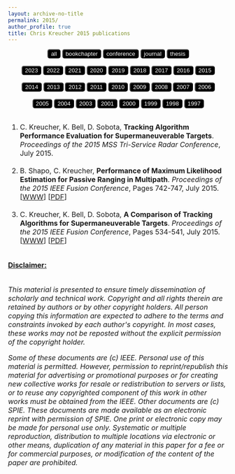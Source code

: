 ```yaml
---
layout: archive-no-title
permalink: 2015/
author_profile: true
title: Chris Kreucher 2015 publications
---
```


<center>
<a href="../complete-bibliography/"><button type="button" class="button button3" style="background-color:#000000;color:#ffffff;outline:none;border-radius:5px"> all </button></a>
<a href="../bookchapter/"><button type="button" class="btn" style="background-color:#000000;color:#ffffff;outline:none;border-radius:5px"> bookchapter</button></a>
<a href="../conference/"><button type="button" class="btn" style="background-color:#000000;color:#ffffff;outline:none;border-radius:5px"> conference</button></a>
<a href="../journal/"><button type="button" class="btn" style="background-color:#000000;color:#ffffff;outline:none;border-radius:5px"> journal</button></a>
<a href="../thesis/"><button type="button" class="btn" style="background-color:#000000;color:#ffffff;outline:none;border-radius:5px"> thesis</button></a>
</center>
<br>
<center>
<a href="../2023/"><button type="button" class="btn" style="background-color:#000000;color:#ffffff;outline:none;border-radius:5px"> 2023</button></a>
<a href="../2022/"><button type="button" class="btn" style="background-color:#000000;color:#ffffff;outline:none;border-radius:5px"> 2022</button></a>
<a href="../2021/"><button type="button" class="btn" style="background-color:#000000;color:#ffffff;outline:none;border-radius:5px"> 2021</button></a>
<a href="../2020/"><button type="button" class="btn" style="background-color:#000000;color:#ffffff;outline:none;border-radius:5px"> 2020</button></a>
<a href="../2019/"><button type="button" class="btn" style="background-color:#000000;color:#ffffff;outline:none;border-radius:5px"> 2019</button></a>
<a href="../2018/"><button type="button" class="btn" style="background-color:#000000;color:#ffffff;outline:none;border-radius:5px"> 2018</button></a>
<a href="../2017/"><button type="button" class="btn" style="background-color:#000000;color:#ffffff;outline:none;border-radius:5px"> 2017</button></a>
<a href="../2016/"><button type="button" class="btn" style="background-color:#000000;color:#ffffff;outline:none;border-radius:5px"> 2016</button></a>
<a href="../2015/"><button type="button" class="button button3" style="background-color:#000000;color:#ffffff;outline:none;border-radius:5px"> 2015</button></a><br><br>
<a href="../2014/"><button type="button" class="btn" style="background-color:#000000;color:#ffffff;outline:none;border-radius:5px"> 2014</button></a>
<a href="../2013/"><button type="button" class="btn" style="background-color:#000000;color:#ffffff;outline:none;border-radius:5px"> 2013</button></a>
<a href="../2012/"><button type="button" class="btn" style="background-color:#000000;color:#ffffff;outline:none;border-radius:5px"> 2012</button></a>
<a href="../2011/"><button type="button" class="btn" style="background-color:#000000;color:#ffffff;outline:none;border-radius:5px"> 2011</button></a>
<a href="../2010/"><button type="button" class="btn" style="background-color:#000000;color:#ffffff;outline:none;border-radius:5px"> 2010</button></a>
<a href="../2009/"><button type="button" class="btn" style="background-color:#000000;color:#ffffff;outline:none;border-radius:5px"> 2009</button></a>
<a href="../2008/"><button type="button" class="btn" style="background-color:#000000;color:#ffffff;outline:none;border-radius:5px"> 2008</button></a>
<a href="../2007/"><button type="button" class="btn" style="background-color:#000000;color:#ffffff;outline:none;border-radius:5px"> 2007</button></a>
<a href="../2006/"><button type="button" class="btn" style="background-color:#000000;color:#ffffff;outline:none;border-radius:5px"> 2006</button></a><br><br>
<a href="../2005/"><button type="button" class="btn" style="background-color:#000000;color:#ffffff;outline:none;border-radius:5px"> 2005</button></a>
<a href="../2004/"><button type="button" class="btn" style="background-color:#000000;color:#ffffff;outline:none;border-radius:5px"> 2004</button></a>
<a href="../2003/"><button type="button" class="btn" style="background-color:#000000;color:#ffffff;outline:none;border-radius:5px"> 2003</button></a>
<a href="../2001/"><button type="button" class="btn" style="background-color:#000000;color:#ffffff;outline:none;border-radius:5px"> 2001</button></a>
<a href="../2000/"><button type="button" class="btn" style="background-color:#000000;color:#ffffff;outline:none;border-radius:5px"> 2000</button></a>
<a href="../1999/"><button type="button" class="btn" style="background-color:#000000;color:#ffffff;outline:none;border-radius:5px"> 1999</button></a>
<a href="../1998/"><button type="button" class="btn" style="background-color:#000000;color:#ffffff;outline:none;border-radius:5px"> 1998</button></a>
<a href="../1997/"><button type="button" class="btn" style="background-color:#000000;color:#ffffff;outline:none;border-radius:5px"> 1997</button></a>
<br><br>
</center><font size="-0.5">
<ol id = "reverse_numbering">
<li>
 C. Kreucher,  K. Bell,  D. Sobota, <b>Tracking Algorithm Performance Evaluation for Supermaneuverable Targets</b>. <em>Proceedings of the 2015 MSS Tri-Service Radar Conference</em>, July 2015. 
</li>
<br>
<li>
 B. Shapo,  C. Kreucher, <b>Performance of Maximum Likelihood Estimation for Passive Ranging in Multipath</b>. <em>Proceedings of the 2015 IEEE Fusion Conference</em>,  Pages 742-747, July 2015. [<a href = "http://ieeexplore.ieee.org/document/7266634">WWW</a>] [<a href="../papers/2015Fusion_MLE.pdf">PDF</a>]
</li>
<br>
<li>
 C. Kreucher,  K. Bell,  D. Sobota, <b>A Comparison of Tracking Algorithms for Supermaneuverable Targets</b>. <em>Proceedings of the 2015 IEEE Fusion Conference</em>,  Pages 534-541, July 2015. [<a href = "http://ieeexplore.ieee.org/document/7266607">WWW</a>] [<a href="../papers/2015Fusion_SM.pdf">PDF</a>]
</li>
<br>
</ol>
<script type="text/javascript">
var reverse=document.getElementById('reverse_numbering');
reverse.style.listStyle='none';
reverse.style.textIndent='-23px';
var li=reverse.getElementsByTagName('li');
for(var i=0; i<li.length; i++){
li[i].insertBefore(document.createTextNode(li.length-i+'. '), li[i].firstChild);}
</script>
<u><b>Disclaimer:</b></u><br><br>
<p><em>
This material is presented to ensure timely dissemination of scholarly and 
        technical work. Copyright and all rights therein are retained by authors or by other copyright holders.
        All person copying this information are expected to adhere to the terms and constraints invoked by each 
        author's copyright. In most cases, these works may not be reposted without the explicit permission of 
        the copyright holder. 
</em></p>
<p><em>
Some of these documents are (c) IEEE. Personal use of this material is permitted. However, 
        permission to reprint/republish this material for advertising or promotional purposes or for creating 
        new collective works for resale or redistribution to servers or lists, or to reuse any copyrighted
        component of this work in other works must be obtained from the IEEE.
Other documents are (c) SPIE. These documents are made available as an electronic reprint with 
        permission of SPIE. One print or electronic copy may be made for personal use only. Systematic or multiple 
        reproduction, distribution to multiple locations via electronic or other means, duplication of any material 
        in this paper for a fee or for commercial purposes, or modification of the content of the paper are prohibited.
</em></p>
